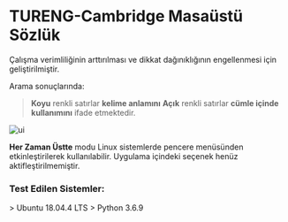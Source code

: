 <h1>TURENG-Cambridge Masaüstü Sözlük</h1>

Çalışma verimliliğinin arttırılması ve dikkat dağınıklığının engellenmesi için geliştirilmiştir.

Arama sonuçlarında:
> **Koyu** renkli satırlar **kelime anlamını**
> **Açık** renkli satırlar **cümle içinde kullanımını**
ifade etmektedir.

![ui](https://raw.githubusercontent.com/ahmetveburak/treng-dictionary/master/gui/UI.png)

**Her Zaman Üstte** modu Linux sistemlerde pencere menüsünden etkinleştirilerek kullanılabilir. Uygulama içindeki seçenek henüz aktifleştirilmemiştir.


<h3>Test Edilen Sistemler:</h3>
> Ubuntu 18.04.4 LTS
> Python 3.6.9
